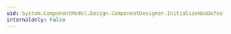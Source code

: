 ```yaml
---
uid: System.ComponentModel.Design.ComponentDesigner.InitializeNonDefault
internalonly: False
---
```

